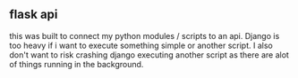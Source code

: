 ## flask api 
this was built to connect my python modules / scripts to an api. Django is too heavy if i want to execute something simple or another script. I also don't want to risk crashing django executing another script as there are alot of things running in the background. 